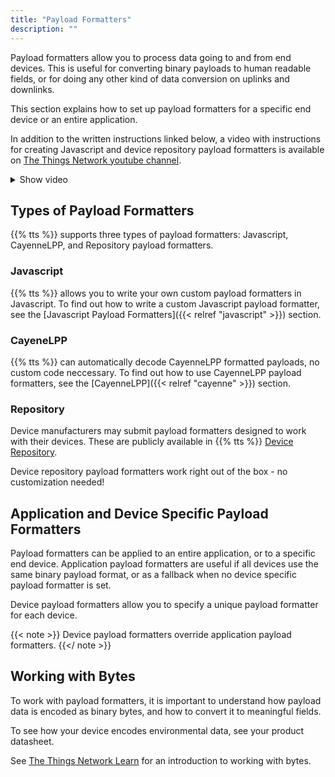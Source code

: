 ```yaml
---
title: "Payload Formatters"
description: ""
---
```


Payload formatters allow you to process data going to and from end devices. This is useful for converting binary payloads to human readable fields, or for doing any other kind of data conversion on uplinks and downlinks.

This section explains how to set up payload formatters for a specific end device or an entire application.

<!--more-->

In addition to the written instructions linked below, a video with instructions for creating Javascript and device repository payload formatters is available on [The Things Network youtube channel](https://youtu.be/4tii7MiD-yM).

<details><summary>Show video</summary>
{{< youtube "4tii7MiD-yM" >}}
</details>

## Types of Payload Formatters

{{% tts %}} supports three types of payload formatters: Javascript, CayenneLPP, and Repository payload formatters.

### Javascript

{{% tts %}} allows you to write your own custom payload formatters in Javascript. To find out how to write a custom Javascript payload formatter, see the [Javascript Payload Formatters]({{< relref "javascript" >}}) section.

### CayeneLPP

{{% tts %}} can automatically decode CayenneLPP formatted payloads, no custom code neccessary. To find out how to use CayenneLPP payload formatters, see the [CayenneLPP]({{< relref "cayenne" >}}) section.

### Repository

Device manufacturers may submit payload formatters designed to work with their devices. These are publicly available in {{% tts %}} [Device Repository](https://github.com/TheThingsNetwork/lorawan-devices/tree/master).

Device repository payload formatters work right out of the box - no customization needed!

## Application and Device Specific Payload Formatters

Payload formatters can be applied to an entire application, or to a specific end device. Application payload formatters are useful if all devices use the same binary payload format, or as a fallback when no device specific payload formatter is set.

Device payload formatters allow you to specify a unique payload formatter for each device. 

{{< note >}} Device payload formatters override application payload formatters. {{</ note >}}

## Working with Bytes

To work with payload formatters, it is important to understand how payload data is encoded as binary bytes, and how to convert it to meaningful fields.

To see how your device encodes environmental data, see your product datasheet.

See [The Things Network Learn](https://www.thethingsnetwork.org/docs/devices/bytes.html) for an introduction to working with bytes.
